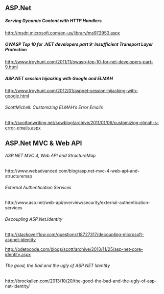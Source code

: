 <h2>ASP.Net</h2>

<h5>Serving Dynamic Content with HTTP Handlers</h5>

http://msdn.microsoft.com/en-us/library/ms972953.aspx

<h5>OWASP Top 10 for .NET developers part 9: Insufficient Transport Layer Protection </h5>

http://www.troyhunt.com/2011/11/owasp-top-10-for-net-developers-part-9.html

<h5>ASP.NET session hijacking with Google and ELMAH</h5>

http://www.troyhunt.com/2012/01/aspnet-session-hijacking-with-google.html


<h6>ScottMichell: Customizing ELMAH’s Error Emails</h6>

http://scottonwriting.net/sowblog/archive/2011/01/06/customizing-elmah-s-error-emails.aspx


<h2>ASP.Net MVC & Web API</h2>

<h6>ASP.NET MVC 4, Web API and StructureMap</h6>
http://www.webadvanced.com/blog/asp.net-mvc-4-web-api-and-structuremap

<h6>External Authentication Services </h6>
http://www.asp.net/web-api/overview/security/external-authentication-services

<h6>Decoupling ASP.Net.Identity</h6>

http://stackoverflow.com/questions/18727317/decoupling-microsoft-aspnet-identity

http://odetocode.com/blogs/scott/archive/2013/11/25/asp-net-core-identity.aspx

<h6>The good, the bad and the ugly of ASP.NET Identity</h6>
http://brockallen.com/2013/10/20/the-good-the-bad-and-the-ugly-of-asp-net-identity/
